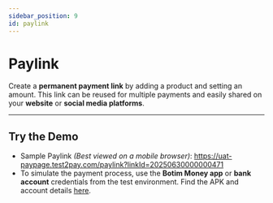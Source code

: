 ```yaml
---
sidebar_position: 9
id: paylink
---
```


# Paylink

Create a **permanent payment link** by adding a product and setting an amount. This link can be reused for multiple payments and easily shared on your **website** or **social media platforms**.

---

## Try the Demo

- Sample Paylink *(Best viewed on a mobile browser)*: https://uat-paypage.test2pay.com/paylink?linkId=20250630000000471
- To simulate the payment process, use the **Botim Money app** or **bank account** credentials from the test environment. Find the APK and account details [here](/demos/testaccount).

